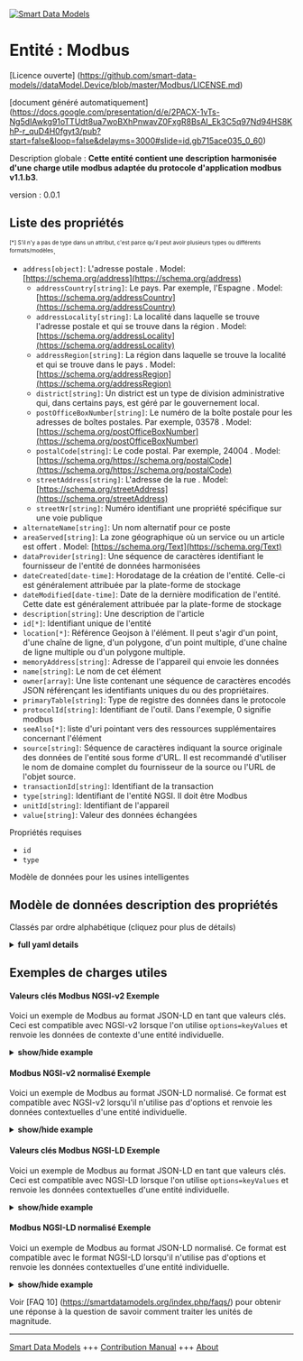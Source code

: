 <!-- 10-Header -->  
[![Smart Data Models](https://smartdatamodels.org/wp-content/uploads/2022/01/SmartDataModels_logo.png "Logo")](https://smartdatamodels.org)  
Entité : Modbus  
===============<!-- /10-Header -->  
<!-- 15-License -->  
[Licence ouverte] (https://github.com/smart-data-models//dataModel.Device/blob/master/Modbus/LICENSE.md)  
[document généré automatiquement] (https://docs.google.com/presentation/d/e/2PACX-1vTs-Ng5dIAwkg91oTTUdt8ua7woBXhPnwavZ0FxgR8BsAI_Ek3C5q97Nd94HS8KhP-r_quD4H0fgyt3/pub?start=false&loop=false&delayms=3000#slide=id.gb715ace035_0_60)  
<!-- /15-License -->  
<!-- 20-Description -->  
Description globale : **Cette entité contient une description harmonisée d'une charge utile modbus adaptée du protocole d'application modbus v1.1.b3**.  
version : 0.0.1  
<!-- /20-Description -->  
<!-- 30-PropertiesList -->  

## Liste des propriétés  

<sup><sub>[*] S'il n'y a pas de type dans un attribut, c'est parce qu'il peut avoir plusieurs types ou différents formats/modèles</sub></sup>.  
- `address[object]`: L'adresse postale  . Model: [https://schema.org/address](https://schema.org/address)	- `addressCountry[string]`: Le pays. Par exemple, l'Espagne  . Model: [https://schema.org/addressCountry](https://schema.org/addressCountry)  
	- `addressLocality[string]`: La localité dans laquelle se trouve l'adresse postale et qui se trouve dans la région  . Model: [https://schema.org/addressLocality](https://schema.org/addressLocality)  
	- `addressRegion[string]`: La région dans laquelle se trouve la localité et qui se trouve dans le pays  . Model: [https://schema.org/addressRegion](https://schema.org/addressRegion)  
	- `district[string]`: Un district est un type de division administrative qui, dans certains pays, est géré par le gouvernement local.    
	- `postOfficeBoxNumber[string]`: Le numéro de la boîte postale pour les adresses de boîtes postales. Par exemple, 03578  . Model: [https://schema.org/postOfficeBoxNumber](https://schema.org/postOfficeBoxNumber)  
	- `postalCode[string]`: Le code postal. Par exemple, 24004  . Model: [https://schema.org/https://schema.org/postalCode](https://schema.org/https://schema.org/postalCode)  
	- `streetAddress[string]`: L'adresse de la rue  . Model: [https://schema.org/streetAddress](https://schema.org/streetAddress)  
	- `streetNr[string]`: Numéro identifiant une propriété spécifique sur une voie publique    
- `alternateName[string]`: Un nom alternatif pour ce poste  - `areaServed[string]`: La zone géographique où un service ou un article est offert  . Model: [https://schema.org/Text](https://schema.org/Text)- `dataProvider[string]`: Une séquence de caractères identifiant le fournisseur de l'entité de données harmonisées  - `dateCreated[date-time]`: Horodatage de la création de l'entité. Celle-ci est généralement attribuée par la plate-forme de stockage  - `dateModified[date-time]`: Date de la dernière modification de l'entité. Cette date est généralement attribuée par la plate-forme de stockage  - `description[string]`: Une description de l'article  - `id[*]`: Identifiant unique de l'entité  - `location[*]`: Référence Geojson à l'élément. Il peut s'agir d'un point, d'une chaîne de ligne, d'un polygone, d'un point multiple, d'une chaîne de ligne multiple ou d'un polygone multiple.  - `memoryAddress[string]`: Adresse de l'appareil qui envoie les données  - `name[string]`: Le nom de cet élément  - `owner[array]`: Une liste contenant une séquence de caractères encodés JSON référençant les identifiants uniques du ou des propriétaires.  - `primaryTable[string]`: Type de registre des données dans le protocole  - `protocolId[string]`: Identifiant de l'outil. Dans l'exemple, 0 signifie modbus  - `seeAlso[*]`: liste d'uri pointant vers des ressources supplémentaires concernant l'élément  - `source[string]`: Séquence de caractères indiquant la source originale des données de l'entité sous forme d'URL. Il est recommandé d'utiliser le nom de domaine complet du fournisseur de la source ou l'URL de l'objet source.  - `transactionId[string]`: Identifiant de la transaction  - `type[string]`: Identifiant de l'entité NGSI. Il doit être Modbus  - `unitId[string]`: Identifiant de l'appareil  - `value[string]`: Valeur des données échangées  <!-- /30-PropertiesList -->  
<!-- 35-RequiredProperties -->  
Propriétés requises  
- `id`  - `type`  <!-- /35-RequiredProperties -->  
<!-- 40-NotesYaml -->  
Modèle de données pour les usines intelligentes  
<!-- /40-NotesYaml -->  
<!-- 50-DataModelHeader -->  
## Modèle de données description des propriétés  
Classés par ordre alphabétique (cliquez pour plus de détails)  
<!-- /50-DataModelHeader -->  
<!-- 60-ModelYaml -->  
<details><summary><strong>full yaml details</strong></summary>    
```yaml  
Modbus:    
  description: This entity contains a harmonised description of a modbus payload adapted from the modbus application protocol v1.1.b3    
  properties:    
    address:    
      description: The mailing address    
      properties:    
        addressCountry:    
          description: 'The country. For example, Spain'    
          type: string    
          x-ngsi:    
            model: https://schema.org/addressCountry    
            type: Property    
        addressLocality:    
          description: 'The locality in which the street address is, and which is in the region'    
          type: string    
          x-ngsi:    
            model: https://schema.org/addressLocality    
            type: Property    
        addressRegion:    
          description: 'The region in which the locality is, and which is in the country'    
          type: string    
          x-ngsi:    
            model: https://schema.org/addressRegion    
            type: Property    
        district:    
          description: 'A district is a type of administrative division that, in some countries, is managed by the local government'    
          type: string    
          x-ngsi:    
            type: Property    
        postOfficeBoxNumber:    
          description: 'The post office box number for PO box addresses. For example, 03578'    
          type: string    
          x-ngsi:    
            model: https://schema.org/postOfficeBoxNumber    
            type: Property    
        postalCode:    
          description: 'The postal code. For example, 24004'    
          type: string    
          x-ngsi:    
            model: https://schema.org/https://schema.org/postalCode    
            type: Property    
        streetAddress:    
          description: The street address    
          type: string    
          x-ngsi:    
            model: https://schema.org/streetAddress    
            type: Property    
        streetNr:    
          description: Number identifying a specific property on a public street    
          type: string    
          x-ngsi:    
            type: Property    
      type: object    
      x-ngsi:    
        model: https://schema.org/address    
        type: Property    
    alternateName:    
      description: An alternative name for this item    
      type: string    
      x-ngsi:    
        type: Property    
    areaServed:    
      description: The geographic area where a service or offered item is provided    
      type: string    
      x-ngsi:    
        model: https://schema.org/Text    
        type: Property    
    dataProvider:    
      description: A sequence of characters identifying the provider of the harmonised data entity    
      type: string    
      x-ngsi:    
        type: Property    
    dateCreated:    
      description: Entity creation timestamp. This will usually be allocated by the storage platform    
      format: date-time    
      type: string    
      x-ngsi:    
        type: Property    
    dateModified:    
      description: Timestamp of the last modification of the entity. This will usually be allocated by the storage platform    
      format: date-time    
      type: string    
      x-ngsi:    
        type: Property    
    description:    
      description: A description of this item    
      type: string    
      x-ngsi:    
        type: Property    
    id:    
      anyOf:    
        - description: Identifier format of any NGSI entity    
          maxLength: 256    
          minLength: 1    
          pattern: ^[\w\-\.\{\}\$\+\*\[\]`|~^@!,:\\]+$    
          type: string    
          x-ngsi:    
            type: Property    
        - description: Identifier format of any NGSI entity    
          format: uri    
          type: string    
          x-ngsi:    
            type: Property    
      description: Unique identifier of the entity    
      x-ngsi:    
        type: Property    
    location:    
      description: 'Geojson reference to the item. It can be Point, LineString, Polygon, MultiPoint, MultiLineString or MultiPolygon'    
      oneOf:    
        - description: Geojson reference to the item. Point    
          properties:    
            bbox:    
              items:    
                type: number    
              minItems: 4    
              type: array    
            coordinates:    
              items:    
                type: number    
              minItems: 2    
              type: array    
            type:    
              enum:    
                - Point    
              type: string    
          required:    
            - type    
            - coordinates    
          title: GeoJSON Point    
          type: object    
          x-ngsi:    
            type: GeoProperty    
        - description: Geojson reference to the item. LineString    
          properties:    
            bbox:    
              items:    
                type: number    
              minItems: 4    
              type: array    
            coordinates:    
              items:    
                items:    
                  type: number    
                minItems: 2    
                type: array    
              minItems: 2    
              type: array    
            type:    
              enum:    
                - LineString    
              type: string    
          required:    
            - type    
            - coordinates    
          title: GeoJSON LineString    
          type: object    
          x-ngsi:    
            type: GeoProperty    
        - description: Geojson reference to the item. Polygon    
          properties:    
            bbox:    
              items:    
                type: number    
              minItems: 4    
              type: array    
            coordinates:    
              items:    
                items:    
                  items:    
                    type: number    
                  minItems: 2    
                  type: array    
                minItems: 4    
                type: array    
              type: array    
            type:    
              enum:    
                - Polygon    
              type: string    
          required:    
            - type    
            - coordinates    
          title: GeoJSON Polygon    
          type: object    
          x-ngsi:    
            type: GeoProperty    
        - description: Geojson reference to the item. MultiPoint    
          properties:    
            bbox:    
              items:    
                type: number    
              minItems: 4    
              type: array    
            coordinates:    
              items:    
                items:    
                  type: number    
                minItems: 2    
                type: array    
              type: array    
            type:    
              enum:    
                - MultiPoint    
              type: string    
          required:    
            - type    
            - coordinates    
          title: GeoJSON MultiPoint    
          type: object    
          x-ngsi:    
            type: GeoProperty    
        - description: Geojson reference to the item. MultiLineString    
          properties:    
            bbox:    
              items:    
                type: number    
              minItems: 4    
              type: array    
            coordinates:    
              items:    
                items:    
                  items:    
                    type: number    
                  minItems: 2    
                  type: array    
                minItems: 2    
                type: array    
              type: array    
            type:    
              enum:    
                - MultiLineString    
              type: string    
          required:    
            - type    
            - coordinates    
          title: GeoJSON MultiLineString    
          type: object    
          x-ngsi:    
            type: GeoProperty    
        - description: Geojson reference to the item. MultiLineString    
          properties:    
            bbox:    
              items:    
                type: number    
              minItems: 4    
              type: array    
            coordinates:    
              items:    
                items:    
                  items:    
                    items:    
                      type: number    
                    minItems: 2    
                    type: array    
                  minItems: 4    
                  type: array    
                type: array    
              type: array    
            type:    
              enum:    
                - MultiPolygon    
              type: string    
          required:    
            - type    
            - coordinates    
          title: GeoJSON MultiPolygon    
          type: object    
          x-ngsi:    
            type: GeoProperty    
      x-ngsi:    
        type: GeoProperty    
    memoryAddress:    
      description: Address in the device sending data    
      type: string    
      x-ngsi:    
        type: Property    
    name:    
      description: The name of this item    
      type: string    
      x-ngsi:    
        type: Property    
    owner:    
      description: A List containing a JSON encoded sequence of characters referencing the unique Ids of the owner(s)    
      items:    
        anyOf:    
          - description: Identifier format of any NGSI entity    
            maxLength: 256    
            minLength: 1    
            pattern: ^[\w\-\.\{\}\$\+\*\[\]`|~^@!,:\\]+$    
            type: string    
            x-ngsi:    
              type: Property    
          - description: Identifier format of any NGSI entity    
            format: uri    
            type: string    
            x-ngsi:    
              type: Property    
        description: Unique identifier of the entity    
        x-ngsi:    
          type: Property    
      type: array    
      x-ngsi:    
        type: Property    
    primaryTable:    
      description: Register type of the data in the protocol    
      enum:    
        - coil    
        - inputRegister    
        - holdingRegister    
        - discreteInput    
      type: string    
      x-ngsi:    
        type: Property    
    protocolId:    
      description: Identifier of the protool. In example 0 means modbus    
      type: string    
      x-ngsi:    
        type: Property    
    seeAlso:    
      description: list of uri pointing to additional resources about the item    
      oneOf:    
        - items:    
            format: uri    
            type: string    
          minItems: 1    
          type: array    
        - format: uri    
          type: string    
      x-ngsi:    
        type: Property    
    source:    
      description: 'A sequence of characters giving the original source of the entity data as a URL. Recommended to be the fully qualified domain name of the source provider, or the URL to the source object'    
      type: string    
      x-ngsi:    
        type: Property    
    transactionId:    
      description: Identifier of the transaction    
      type: string    
      x-ngsi:    
        type: Property    
    type:    
      description: NGSI Entity identifier. It has to be Modbus    
      enum:    
        - Modbus    
      type: string    
      x-ngsi:    
        type: Property    
    unitId:    
      description: Identifier of the device    
      type: string    
      x-ngsi:    
        type: Property    
    value:    
      description: Value of the data interchanged    
      type: string    
      x-ngsi:    
        type: Property    
  required:    
    - id    
    - type    
  type: object    
  x-derived-from: https://modbus.org/docs/Modbus_Application_Protocol_V1_1b3.pdf    
  x-disclaimer: 'Redistribution and use in source and binary forms, with or without modification, are permitted  provided that the license conditions are met. Copyleft (c) 2023 Contributors to Smart Data Models Program'    
  x-license-url: https://github.com/smart-data-models/dataModel.Device/blob/master/Modbus/LICENSE.md    
  x-model-schema: https://smart-data-models.github.io/dataModel.Device/Modbus/schema.json    
  x-model-tags: INCODE    
  x-version: 0.0.1    
```  
</details>    
<!-- /60-ModelYaml -->  
<!-- 70-MiddleNotes -->  
<!-- /70-MiddleNotes -->  
<!-- 80-Examples -->  
## Exemples de charges utiles  
#### Valeurs clés Modbus NGSI-v2 Exemple  
Voici un exemple de Modbus au format JSON-LD en tant que valeurs clés. Ceci est compatible avec NGSI-v2 lorsque l'on utilise `options=keyValues` et renvoie les données de contexte d'une entité individuelle.  
<details><summary><strong>show/hide example</strong></summary>    
```json  
{  
  "id": "urn:ngsi-ld:device1:coil:0013",  
  "type": "Modbus",  
  "memoryAddress": "0013",  
  "unitId": "device1",  
  "primaryTable": "coil",  
  "protocolId": "0",  
  "value": "0"  
}  
```  
</details>  
#### Modbus NGSI-v2 normalisé Exemple  
Voici un exemple de Modbus au format JSON-LD normalisé. Ce format est compatible avec NGSI-v2 lorsqu'il n'utilise pas d'options et renvoie les données contextuelles d'une entité individuelle.  
<details><summary><strong>show/hide example</strong></summary>    
```json  
{  
  "id": "urn:ngsi-ld:device1:coil:0013",  
  "type": "Modbus",  
  "memoryAddress": {  
    "type": "Text",  
    "value": "0013"  
  },  
  "unitId": {  
    "type": "Text",  
    "value": "device1"  
  },  
  "primaryTable": {  
    "type": "Text",  
    "value": "coil"  
  },  
  "protocolId": {  
    "type": "Text",  
    "value": "0"  
  },  
  "value": {  
    "type": "Text",  
    "value": "0"  
  }  
}  
```  
</details>  
#### Valeurs clés Modbus NGSI-LD Exemple  
Voici un exemple de Modbus au format JSON-LD en tant que valeurs clés. Ceci est compatible avec NGSI-LD lorsque l'on utilise `options=keyValues` et renvoie les données contextuelles d'une entité individuelle.  
<details><summary><strong>show/hide example</strong></summary>    
```json  
{  
  "id": "urn:ngsi-ld:device1:coil:0013",  
  "type": "Modbus",  
  "memoryAddress": "0013",  
  "unitId": "device1",  
  "primaryTable": "coil",  
  "protocolId": "0",  
  "value": "0",  
  "@context": [  
    "https://raw.githubusercontent.com/smart-data-models/dataModel.Device/master/context.jsonld"  
  ]  
}  
```  
</details>  
#### Modbus NGSI-LD normalisé Exemple  
Voici un exemple de Modbus au format JSON-LD normalisé. Ce format est compatible avec le format NGSI-LD lorsqu'il n'utilise pas d'options et renvoie les données contextuelles d'une entité individuelle.  
<details><summary><strong>show/hide example</strong></summary>    
```json  
{  
  "id": "urn:ngsi-ld:device1:coil:0013",  
  "type": "Modbus",  
  "memoryAddress": {  
    "type": "Property",  
    "value": "0013"  
  },  
  "unitId": {  
    "type": "Property",  
    "value": "device1"  
  },  
  "primaryTable": {  
    "type": "Property",  
    "value": "coil"  
  },  
  "protocolId": {  
    "type": "Property",  
    "value": "0"  
  },  
  "value": {  
    "type": "Property",  
    "value": "0"  
  },  
  "@context": [  
    "https://raw.githubusercontent.com/smart-data-models/dataModel.Device/master/context.jsonld"  
  ]  
}  
```  
</details><!-- /80-Examples -->  
<!-- 90-FooterNotes -->  
<!-- /90-FooterNotes -->  
<!-- 95-Units -->  
Voir [FAQ 10] (https://smartdatamodels.org/index.php/faqs/) pour obtenir une réponse à la question de savoir comment traiter les unités de magnitude.  
<!-- /95-Units -->  
<!-- 97-LastFooter -->  
---  
[Smart Data Models](https://smartdatamodels.org) +++ [Contribution Manual](https://bit.ly/contribution_manual) +++ [About](https://bit.ly/Introduction_SDM)<!-- /97-LastFooter -->  
